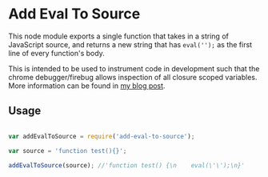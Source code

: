 # Add Eval To Source

This node module exports a single function that takes in a string of JavaScript source, and returns a new string that has `eval('');` as the first line of every function's body. 

This is intended to be used to instrument code in development such that the chrome debugger/firebug allows inspection of all closure scoped variables. More information can be found in [my blog post](http://johnkpaul.com/blog/2013/04/03/javascript-debugger-surprises/).

## Usage

```javascript

var addEvalToSource = require('add-eval-to-source');

var source = 'function test(){}';

addEvalToSource(source); //'function test() {\n    eval(\'\');\n}'

```
